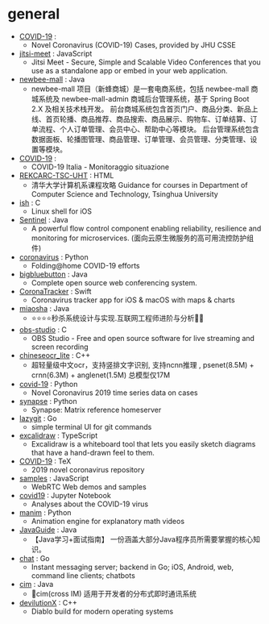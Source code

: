 # general
- [COVID-19](https://github.com/CSSEGISandData/COVID-19) : 
  - Novel Coronavirus (COVID-19) Cases, provided by JHU CSSE
- [jitsi-meet](https://github.com/jitsi/jitsi-meet) : JavaScript
  - Jitsi Meet - Secure, Simple and Scalable Video Conferences that you use as a standalone app or embed in your web application.
- [newbee-mall](https://github.com/newbee-ltd/newbee-mall) : Java
  - newbee-mall 项目（新蜂商城）是一套电商系统，包括 newbee-mall 商城系统及 newbee-mall-admin 商城后台管理系统，基于 Spring Boot 2.X 及相关技术栈开发。 前台商城系统包含首页门户、商品分类、新品上线、首页轮播、商品推荐、商品搜索、商品展示、购物车、订单结算、订单流程、个人订单管理、会员中心、帮助中心等模块。 后台管理系统包含数据面板、轮播图管理、商品管理、订单管理、会员管理、分类管理、设置等模块。
- [COVID-19](https://github.com/pcm-dpc/COVID-19) : 
  - COVID-19 Italia - Monitoraggio situazione
- [REKCARC-TSC-UHT](https://github.com/PKUanonym/REKCARC-TSC-UHT) : HTML
  - 清华大学计算机系课程攻略 Guidance for courses in Department of Computer Science and Technology, Tsinghua University
- [ish](https://github.com/tbodt/ish) : C
  - Linux shell for iOS
- [Sentinel](https://github.com/alibaba/Sentinel) : Java
  - A powerful flow control component enabling reliability, resilience and monitoring for microservices. (面向云原生微服务的高可用流控防护组件)
- [coronavirus](https://github.com/FoldingAtHome/coronavirus) : Python
  - Folding@home COVID-19 efforts
- [bigbluebutton](https://github.com/bigbluebutton/bigbluebutton) : Java
  - Complete open source web conferencing system.
- [CoronaTracker](https://github.com/MhdHejazi/CoronaTracker) : Swift
  - Coronavirus tracker app for iOS & macOS with maps & charts
- [miaosha](https://github.com/qiurunze123/miaosha) : Java
  - ⭐⭐⭐⭐秒杀系统设计与实现.互联网工程师进阶与分析🙋🐓
- [obs-studio](https://github.com/obsproject/obs-studio) : C
  - OBS Studio - Free and open source software for live streaming and screen recording
- [chineseocr_lite](https://github.com/ouyanghuiyu/chineseocr_lite) : C++
  - 超轻量级中文ocr，支持竖排文字识别, 支持ncnn推理 , psenet(8.5M) + crnn(6.3M) + anglenet(1.5M) 总模型仅17M
- [covid-19](https://github.com/datasets/covid-19) : Python
  - Novel Coronavirus 2019 time series data on cases
- [synapse](https://github.com/matrix-org/synapse) : Python
  - Synapse: Matrix reference homeserver
- [lazygit](https://github.com/jesseduffield/lazygit) : Go
  - simple terminal UI for git commands
- [excalidraw](https://github.com/excalidraw/excalidraw) : TypeScript
  - Excalidraw is a whiteboard tool that lets you easily sketch diagrams that have a hand-drawn feel to them.
- [COVID-19](https://github.com/midas-network/COVID-19) : TeX
  - 2019 novel coronavirus repository
- [samples](https://github.com/webrtc/samples) : JavaScript
  - WebRTC Web demos and samples
- [covid19](https://github.com/twiecki/covid19) : Jupyter Notebook
  - Analyses about the COVID-19 virus
- [manim](https://github.com/3b1b/manim) : Python
  - Animation engine for explanatory math videos
- [JavaGuide](https://github.com/Snailclimb/JavaGuide) : Java
  - 【Java学习+面试指南】 一份涵盖大部分Java程序员所需要掌握的核心知识。
- [chat](https://github.com/tinode/chat) : Go
  - Instant messaging server; backend in Go; iOS, Android, web, command line clients; chatbots
- [cim](https://github.com/crossoverJie/cim) : Java
  - 📲cim(cross IM) 适用于开发者的分布式即时通讯系统
- [devilutionX](https://github.com/diasurgical/devilutionX) : C++
  - Diablo build for modern operating systems

